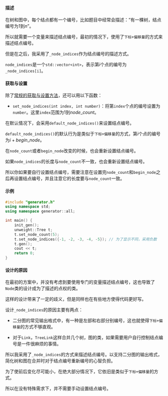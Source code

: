 #### 描述

在树和图中，每个结点都有一个编号，比如题目中经常会描述：“有一棵树，结点编号为$1$到$n$”。

所以就需要一个变量来描述结点编号，最初的情况下，使用了`下标+偏移量`的方式来描述结点编号。

但是在之后，我采用了`_node_indices`作为结点编号的描述方式。

`node_indices`是一个`std::vector<int>`，表示第$i$个点的编号为`_node_indices[i]`。

#### 获取与设置

除了[常规的获取与设置方法](/user/tools/setter_getter.md)，还可以用以下函数：

- `set_node_indices(int index, int number)`：将第`index`个点的编号设置为`number`。这里`index`范围为$1$到$node\_count$。

在默认情况下，会采用`default_node_indices()`来设置结点编号。

`default_node_indices()`的默认行为是类似于`下标+偏移量`的方式，第$i$个点的编号为$i + begin\_node$。

在`node_count`或者`begin_node`改变的时候，也会重新设置结点编号。

如果`node_indices`的长度与`node_count`不一致，也会重新设置结点编号。

所以你如果要自行设置结点编号，需要注意在设置完`node_count`和`begin_node`之后再设置结点编号，并且注意它的长度要与`node_count`一致。

#### 示例

```cpp
#include "generator.h"
using namespace std;
using namespace generator::all;

int main() {
    init_gen();
    unweight::Tree t;
    t.set_node_count(5);
    t.set_node_indices({-1, -2, -3, -4, -5}); // 为了显示不同，采用负数
    t.gen();
    cout << t;
    return 0;
}
```

#### 设计的原因

在最初的方案中，并没有考虑到要使用专门的变量描述结点编号，这也导致了`Node`类的设计成为了描述的点权的类。

这样的设计带来了一定的歧义，但是同样也在有些地方使得代码更好写。

设计`_node_indices`的原因主要有两点：

- 二分图的常见输出格式中，有一种是左部和右部分别编号，这也就使得`下标+偏移量`的方式不够直观。

- 对于`Link`，`TreeLink`这样合并几个树，图的类，如果需要用户自行控制结点编号是一件很麻烦的事情。

所以我采用了`_node_indices`的方式来描述结点编号。以支持二分图的输出格式，简化树和图在合并时对于结点编号重新编号的心智负担。

为了使前后变化尽可能小，在绝大部分情况下，它依旧是类似于`下标+偏移量`的方式。

所以在没有特殊需求下，并不需要手动设置结点编号。